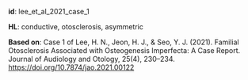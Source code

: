 __id__: lee_et_al_2021_case_1

__HL__: conductive, otosclerosis, asymmetric

__Based on__: Case 1 of Lee, H. N., Jeon, H. J., & Seo, Y. J. (2021). Familial Otosclerosis Associated with Osteogenesis Imperfecta: A Case Report. Journal of Audiology and Otology, 25(4), 230–234. https://doi.org/10.7874/jao.2021.00122

